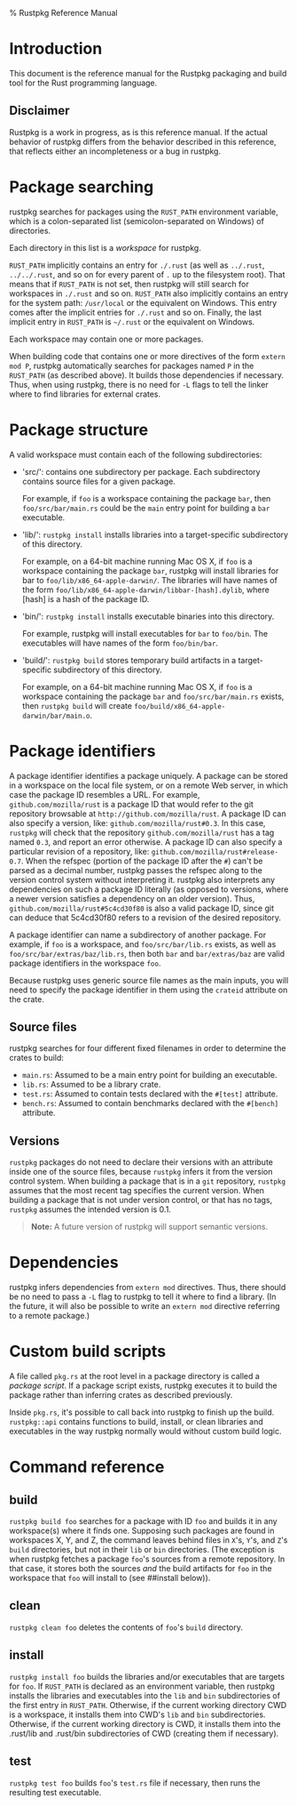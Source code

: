 % Rustpkg Reference Manual

# Introduction

This document is the reference manual for the Rustpkg packaging and build tool for the Rust programming language.

## Disclaimer

Rustpkg is a work in progress, as is this reference manual.
If the actual behavior of rustpkg differs from the behavior described in this reference,
that reflects either an incompleteness or a bug in rustpkg.

# Package searching

rustpkg searches for packages using the `RUST_PATH` environment variable,
which is a colon-separated list (semicolon-separated on Windows) of directories.

Each directory in this list is a *workspace* for rustpkg.

`RUST_PATH` implicitly contains an entry for `./.rust` (as well as
`../.rust`, `../../.rust`,
and so on for every parent of `.` up to the filesystem root).
That means that if `RUST_PATH` is not set,
then rustpkg will still search for workspaces in `./.rust` and so on.
`RUST_PATH` also implicitly contains an entry for the system path:
`/usr/local` or the equivalent on Windows.
This entry comes after the implicit entries for `./.rust` and so on.
Finally, the last implicit entry in `RUST_PATH` is `~/.rust`
or the equivalent on Windows.

Each workspace may contain one or more packages.

When building code that contains one or more directives of the form `extern mod P`,
rustpkg automatically searches for packages named `P` in the `RUST_PATH` (as described above).
It builds those dependencies if necessary.
Thus, when using rustpkg,
there is no need for `-L` flags to tell the linker where to find libraries for external crates.

# Package structure

A valid workspace must contain each of the following subdirectories:

* 'src/': contains one subdirectory per package. Each subdirectory contains source files for a given package.

     For example, if `foo` is a workspace containing the package `bar`,
     then `foo/src/bar/main.rs` could be the `main` entry point for
     building a `bar` executable.
* 'lib/': `rustpkg install` installs libraries into a target-specific subdirectory of this directory.

     For example, on a 64-bit machine running Mac OS X,
     if `foo` is a workspace containing the package `bar`,
     rustpkg will install libraries for bar to `foo/lib/x86_64-apple-darwin/`.
     The libraries will have names of the form `foo/lib/x86_64-apple-darwin/libbar-[hash].dylib`,
     where [hash] is a hash of the package ID.
* 'bin/': `rustpkg install` installs executable binaries into this directory.

     For example, rustpkg will install executables for `bar` to
     `foo/bin`.
     The executables will have names of the form `foo/bin/bar`.
* 'build/': `rustpkg build` stores temporary build artifacts in a target-specific subdirectory of this directory.

     For example, on a 64-bit machine running Mac OS X,
     if `foo` is a workspace containing the package `bar` and `foo/src/bar/main.rs` exists,
     then `rustpkg build` will create `foo/build/x86_64-apple-darwin/bar/main.o`.

# Package identifiers

A package identifier identifies a package uniquely.
A package can be stored in a workspace on the local file system,
or on a remote Web server, in which case the package ID resembles a URL.
For example, `github.com/mozilla/rust` is a package ID
that would refer to the git repository browsable at `http://github.com/mozilla/rust`.
A package ID can also specify a version, like:
`github.com/mozilla/rust#0.3`.
In this case, `rustpkg` will check that the repository `github.com/mozilla/rust` has a tag named `0.3`,
and report an error otherwise.
A package ID can also specify a particular revision of a repository, like:
`github.com/mozilla/rust#release-0.7`.
When the refspec (portion of the package ID after the `#`) can't be parsed as a decimal number,
rustpkg passes the refspec along to the version control system without interpreting it.
rustpkg also interprets any dependencies on such a package ID literally
(as opposed to versions, where a newer version satisfies a dependency on an older version).
Thus, `github.com/mozilla/rust#5c4cd30f80` is also a valid package ID,
since git can deduce that 5c4cd30f80 refers to a revision of the desired repository.

A package identifier can name a subdirectory of another package.
For example, if `foo` is a workspace, and `foo/src/bar/lib.rs` exists,
as well as `foo/src/bar/extras/baz/lib.rs`,
then both `bar` and `bar/extras/baz` are valid package identifiers
in the workspace `foo`.

Because rustpkg uses generic source file names as the main inputs, you will
need to specify the package identifier in them using the `crateid` attribute
on the crate.

## Source files

rustpkg searches for four different fixed filenames in order to determine the crates to build:

* `main.rs`: Assumed to be a main entry point for building an executable.
* `lib.rs`: Assumed to be a library crate.
* `test.rs`: Assumed to contain tests declared with the `#[test]` attribute.
* `bench.rs`: Assumed to contain benchmarks declared with the `#[bench]` attribute.

## Versions

`rustpkg` packages do not need to declare their versions with an attribute inside one of the source files,
because `rustpkg` infers it from the version control system.
When building a package that is in a `git` repository,
`rustpkg` assumes that the most recent tag specifies the current version.
When building a package that is not under version control,
or that has no tags, `rustpkg` assumes the intended version is 0.1.

> **Note:** A future version of rustpkg will support semantic versions.

# Dependencies

rustpkg infers dependencies from `extern mod` directives.
Thus, there should be no need to pass a `-L` flag to rustpkg to tell it where to find a library.
(In the future, it will also be possible to write an `extern mod` directive referring to a remote package.)

# Custom build scripts

A file called `pkg.rs` at the root level in a package directory is called a *package script*.
If a package script exists, rustpkg executes it to build the package
rather than inferring crates as described previously.

Inside `pkg.rs`, it's possible to call back into rustpkg to finish up the build.
`rustpkg::api` contains functions to build, install, or clean libraries and executables
in the way rustpkg normally would without custom build logic.

# Command reference

## build

`rustpkg build foo` searches for a package with ID `foo`
and builds it in any workspace(s) where it finds one.
Supposing such packages are found in workspaces X, Y, and Z,
the command leaves behind files in `X`'s, `Y`'s, and `Z`'s `build` directories,
but not in their `lib` or `bin` directories.
(The exception is when rustpkg fetches a package `foo`'s sources from a remote repository.
In that case, it stores both the sources *and* the build artifacts for `foo`
in the workspace that `foo` will install to (see ##install below)).

## clean

`rustpkg clean foo` deletes the contents of `foo`'s `build` directory.

## install

`rustpkg install foo` builds the libraries and/or executables that are targets for `foo`.
If `RUST_PATH` is declared as an environment variable, then rustpkg installs the
libraries and executables into the `lib` and `bin` subdirectories
of the first entry in `RUST_PATH`.
Otherwise, if the current working directory CWD is a workspace,
it installs them into CWD's `lib` and `bin` subdirectories.
Otherwise, if the current working directory is CWD,
it installs them into the .rust/lib and .rust/bin subdirectories of CWD
(creating them if necessary). 

## test

`rustpkg test foo` builds `foo`'s `test.rs` file if necessary,
then runs the resulting test executable.
